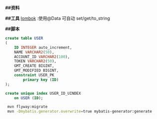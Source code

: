 **##资料**

**##工具**
[lombok](https://projectlombok.org) :使用@Data 可自动 set/get/to_string

**##脚本**
```sql
create table USER
(
	ID INTEGER auto_increment,
	NAME VARCHAR2(50),
	ACCOUNT_ID VARCHAR2(100),
	TOKEN VARCHAR2(50),
	GMT_CREATE BIGINT,
	GMT_MODIFIED BIGINT,
	constraint USER_PK
		primary key (ID)
);

create unique index USER_ID_UINDEX
	on USER (ID);
```
```bash
 mvn flyway:migrate
 mvn -Dmybatis.generator.overwrite=true mybatis-generator:generate
```

